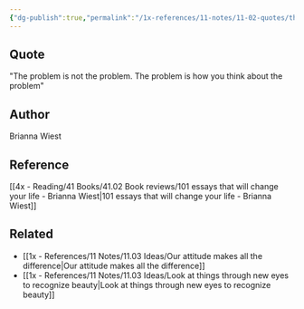 ```yaml
---
{"dg-publish":true,"permalink":"/1x-references/11-notes/11-02-quotes/the-problem-is-not-the-problem-the-problem-is-how-you-think-about-the-problem-brianna-wiest/","title":"The problem is not the problem. The problem is how you think about the problem - Brianna Wiest","created":"2022-11-14T21:33:35.000+03:00","updated":"2024-02-14T20:18:37.523+03:00"}
---
```



## Quote
"The problem is not the problem. The problem is how you think about the problem"

## Author
Brianna Wiest

## Reference
[[4x - Reading/41 Books/41.02 Book reviews/101 essays that will change your life - Brianna Wiest\|101 essays that will change your life - Brianna Wiest]]

## Related
- [[1x - References/11 Notes/11.03 Ideas/Our attitude makes all the difference\|Our attitude makes all the difference]]
- [[1x - References/11 Notes/11.03 Ideas/Look at things through new eyes to recognize beauty\|Look at things through new eyes to recognize beauty]]
